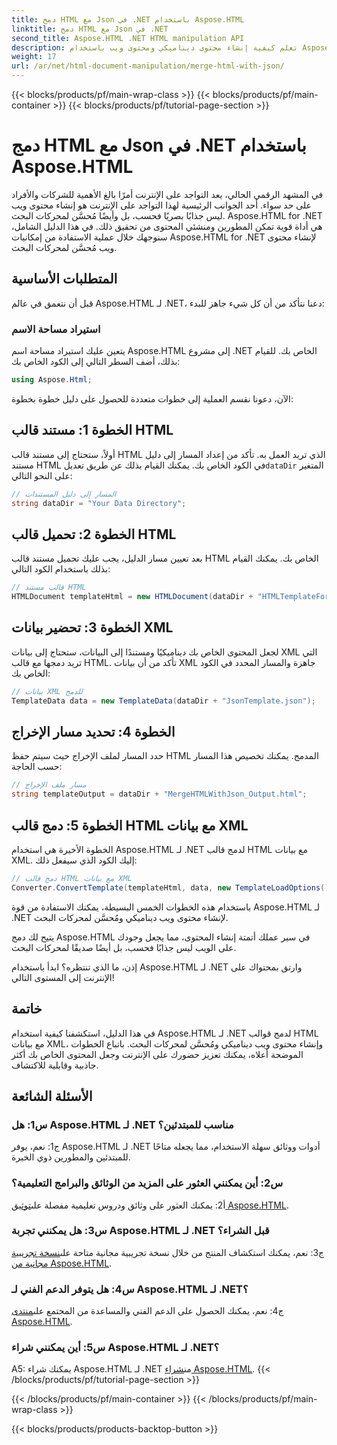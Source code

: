 ```yaml
---
title: دمج HTML مع Json في .NET باستخدام Aspose.HTML
linktitle: دمج HTML مع Json في .NET
second_title: Aspose.HTML .NET HTML manipulation API
description: تعلم كيفية إنشاء محتوى ديناميكي ومحتوى ويب باستخدام Aspose.HTML لـ .NET. قم بتعزيز حضورك على الإنترنت وإشراك جمهورك.
weight: 17
url: /ar/net/html-document-manipulation/merge-html-with-json/
---
```


{{< blocks/products/pf/main-wrap-class >}}
{{< blocks/products/pf/main-container >}}
{{< blocks/products/pf/tutorial-page-section >}}

# دمج HTML مع Json في .NET باستخدام Aspose.HTML


في المشهد الرقمي الحالي، يعد التواجد على الإنترنت أمرًا بالغ الأهمية للشركات والأفراد على حد سواء. أحد الجوانب الرئيسية لهذا التواجد على الإنترنت هو إنشاء محتوى ويب ليس جذابًا بصريًا فحسب، بل وأيضًا مُحسَّن لمحركات البحث. Aspose.HTML for .NET هي أداة قوية تمكن المطورين ومنشئي المحتوى من تحقيق ذلك. في هذا الدليل الشامل، سنوجهك خلال عملية الاستفادة من إمكانيات Aspose.HTML for .NET لإنشاء محتوى ويب مُحسَّن لمحركات البحث. 

## المتطلبات الأساسية

قبل أن نتعمق في عالم Aspose.HTML لـ .NET، دعنا نتأكد من أن كل شيء جاهز للبدء:

### استيراد مساحة الاسم

يتعين عليك استيراد مساحة اسم Aspose.HTML إلى مشروع .NET الخاص بك. للقيام بذلك، أضف السطر التالي إلى الكود الخاص بك:

```csharp
using Aspose.Html;
```

الآن، دعونا نقسم العملية إلى خطوات متعددة للحصول على دليل خطوة بخطوة:

## الخطوة 1: مستند قالب HTML

 أولاً، ستحتاج إلى مستند قالب HTML الذي تريد العمل به. تأكد من إعداد المسار إلى دليل مستند HTML في الكود الخاص بك. يمكنك القيام بذلك عن طريق تعديل`dataDir` المتغير على النحو التالي:

```csharp
// المسار إلى دليل المستندات
string dataDir = "Your Data Directory";
```

## الخطوة 2: تحميل قالب HTML

بعد تعيين مسار الدليل، يجب عليك تحميل مستند قالب HTML الخاص بك. يمكنك القيام بذلك باستخدام الكود التالي:

```csharp
// قالب مستند HTML
HTMLDocument templateHtml = new HTMLDocument(dataDir + "HTMLTemplateForJson.html");
```

## الخطوة 3: تحضير بيانات XML

لجعل المحتوى الخاص بك ديناميكيًا ومستندًا إلى البيانات، ستحتاج إلى بيانات XML التي تريد دمجها مع قالب HTML. تأكد من أن بيانات XML جاهزة والمسار المحدد في الكود الخاص بك:

```csharp
// بيانات XML للدمج
TemplateData data = new TemplateData(dataDir + "JsonTemplate.json");
```

## الخطوة 4: تحديد مسار الإخراج

حدد المسار لملف الإخراج حيث سيتم حفظ HTML المدمج. يمكنك تخصيص هذا المسار حسب الحاجة:

```csharp
// مسار ملف الإخراج
string templateOutput = dataDir + "MergeHTMLWithJson_Output.html";
```

## الخطوة 5: دمج قالب HTML مع بيانات XML

الخطوة الأخيرة هي استخدام Aspose.HTML لـ .NET لدمج قالب HTML مع بيانات XML. إليك الكود الذي سيفعل ذلك:

```csharp
// دمج قالب HTML مع بيانات XML
Converter.ConvertTemplate(templateHtml, data, new TemplateLoadOptions(), templateOutput);
```

باستخدام هذه الخطوات الخمس البسيطة، يمكنك الاستفادة من قوة Aspose.HTML لـ .NET لإنشاء محتوى ويب ديناميكي ومُحسَّن لمحركات البحث. 

يتيح لك دمج Aspose.HTML في سير عملك أتمتة إنشاء المحتوى، مما يجعل وجودك على الويب ليس جذابًا فحسب، بل أيضًا صديقًا لمحركات البحث. 

إذن، ما الذي تنتظره؟ ابدأ باستخدام Aspose.HTML لـ .NET وارتق بمحتواك على الإنترنت إلى المستوى التالي!

## خاتمة

في هذا الدليل، استكشفنا كيفية استخدام Aspose.HTML لـ .NET لدمج قوالب HTML مع بيانات XML، وإنشاء محتوى ويب ديناميكي ومُحسَّن لمحركات البحث. باتباع الخطوات الموضحة أعلاه، يمكنك تعزيز حضورك على الإنترنت وجعل المحتوى الخاص بك أكثر جاذبية وقابلية للاكتشاف.

## الأسئلة الشائعة

### س1: هل Aspose.HTML لـ .NET مناسب للمبتدئين؟

ج1: نعم، يوفر Aspose.HTML لـ .NET أدوات ووثائق سهلة الاستخدام، مما يجعله متاحًا للمبتدئين والمطورين ذوي الخبرة.

### س2: أين يمكنني العثور على المزيد من الوثائق والبرامج التعليمية؟

 أ2: يمكنك العثور على وثائق ودروس تعليمية مفصلة على[توثيق Aspose.HTML](https://reference.aspose.com/html/net/).

### س3: هل يمكنني تجربة Aspose.HTML لـ .NET قبل الشراء؟

 ج3: نعم، يمكنك استكشاف المنتج من خلال نسخة تجريبية مجانية متاحة على[نسخة تجريبية مجانية من Aspose.HTML](https://releases.aspose.com/).

### س4: هل يتوفر الدعم الفني لـ Aspose.HTML لـ .NET؟

 ج4: نعم، يمكنك الحصول على الدعم الفني والمساعدة من المجتمع على[منتدى Aspose.HTML](https://forum.aspose.com/).

### س5: أين يمكنني شراء Aspose.HTML لـ .NET؟

 A5: يمكنك شراء Aspose.HTML لـ .NET من[شراء Aspose.HTML](https://purchase.aspose.com/buy).
{{< /blocks/products/pf/tutorial-page-section >}}

{{< /blocks/products/pf/main-container >}}
{{< /blocks/products/pf/main-wrap-class >}}

{{< blocks/products/products-backtop-button >}}
